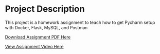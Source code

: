 # Project Description
This project is a homework assignment to teach how to get Pycharm setup with Docker, Flask, MySQL, and Postman


[Download Assignment PDF Here](PPFSQL-Homework.pdf)

[View Assignment Video Here](https://youtu.be/QbMWNgrfAFg)

